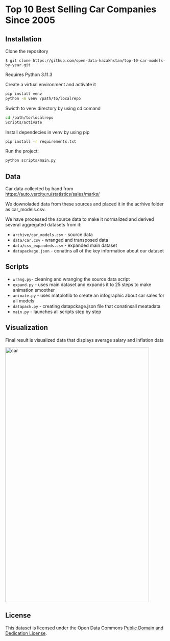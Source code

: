 # Top 10 Best Selling Car Companies Since 2005


## Installation

Clone the repository
```shell
$ git clone https://github.com/open-data-kazakhstan/top-10-car-models-by-year.git
```

Requires Python 3.11.3 

Create a virtual environment and activate it 
```bash
pip install venv
python -m venv /path/to/localrepo
```

Swicth to venv directory by using cd comand
```bash
cd /path/to/localrepo
Scripts/activate
```

Install dependecies in venv by using pip
```bash
pip install -r requirements.txt
```

Run the project:
```bash
python scripts/main.py
```
## Data 

Car data collected by hand from https://auto.vercity.ru/statistics/sales/marks/

We downoladed data from these sources and placed it in the acrhive folder as car_models.csv.

We have processed the source data to make it normalized and derived  several aggregated datasets from it:

* `archive/car_models.csv` - sourсe data
* `data/car.csv` - wranged and transposed data
* `data/csv_expandeds.csv` - expanded main dataset
* `datapackage.json` - conatins all of the key information about our dataset

## Scripts

* `wrang.py`- cleaning and wranging the source data script
* `expand.py` - uses main dataset and expands it to 25 steps to make animation smoother
* `animate.py` - uses matplotlib to create an infographic about car sales for all models
* `datapack.py` - creating datapckage.json file that conatinsall meatadata
* `main.py` - launches all scripts step by step

## Visualization

Final result is visualized data that displays average salary and inflation data


<img src="car.gif" alt="car" width="450" height="800">

## License

This dataset is licensed under the Open Data Commons [Public Domain and Dedication License][pddl].

[pddl]: https://www.opendatacommons.org/licenses/pddl/1-0/